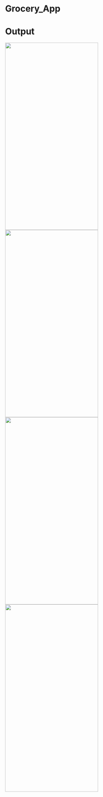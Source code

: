 # Grocery_App

# Output
<tr>
<img src="https://user-images.githubusercontent.com/77453811/134190996-d0c6432d-7146-499e-a936-bedaf0a2d4f8.jpeg" height="600" width="300">
<img src="https://user-images.githubusercontent.com/77453811/134191001-bdbdd8fb-d871-4adc-8db9-9efb2e2d20b2.jpeg" height="600" width="300">
 </tr>
<img src="https://user-images.githubusercontent.com/77453811/134190981-25995bd8-8163-4fb5-b10b-3d4914087304.jpeg" height="600" width="300">
<img src="https://user-images.githubusercontent.com/77453811/134190992-931882e9-5c87-4b42-8ecf-848d4f10c379.jpeg" height="600" width="300">

